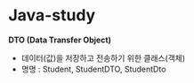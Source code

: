 # Java-study

**DTO (Data Transfer Object)**
- 데이터(값)을 저장하고 전송하기 위한 클래스(객체)
- 명명 : Student, StudentDTO, StudentDto





